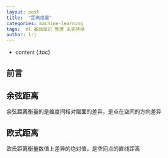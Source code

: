 ```yaml
---
layout: post
title:  "距离度量"
categories: machine-learning
tags:  ml 基础知识 整理 未完待续
author: lrj
---
```


* content
{:toc}


## 前言


##  余弦距离

余弦距离衡量的是维度间相对层面的差异，是点在空间的方向差异

## 欧式距离

欧氏距离衡量数值上差异的绝对值，是空间点的直线距离







